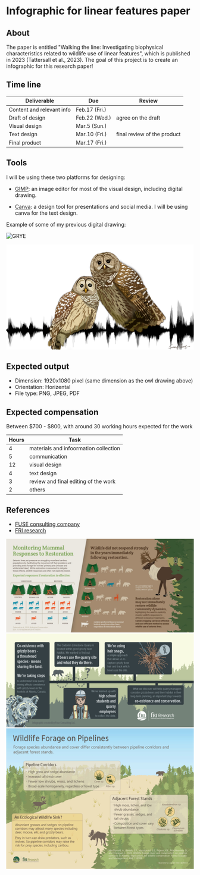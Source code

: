 # Infographic for linear features paper


## About

The paper is entitled "Walking the line: Investigating biophysical characteristics related to wildlife use of linear features", which is published in 2023 (Tattersall et al., 2023). The goal of this project is to create an infographic for this research paper!

## Time line

| Deliverable | Due | Review |
| ----------- | ------------- | ------ |
| Content and relevant info | Feb.17 (Fri.) |  |
| Draft of design | Feb.22 (Wed.) | agree on the draft |
| Visual design | Mar.5 (Sun.) |  |
| Text design | Mar.10 (Fri.) | final review of the product |
| Final product | Mar.17 (Fri.) |  |


## Tools

I will be using these two platforms for designing: 

- [GIMP](https://www.gimp.org/): an image editor for most of the visual design, including digital drawing.

- [Canva](https://www.canva.com/): a design tool for presentations and social media. I will be using canva for the text design. 

Example of some of my previous digital drawing: 

![GRYE](GRYE.png "Greater Yellowlegs by Sunny Tseng")

![BAOW](BAOW_white.png "Barred Owls by Sunny Tseng")


## Expected output

- Dimension: 1920x1080 pixel (same dimension as the owl drawing above)
- Orientation: Horizental
- File type: PNG, JPEG, PDF

## Expected compensation

Between \$700 - \$800, with around 30 working hours expected for the work 

| Hours | Task |
| --- | --- |
| 4 | materials and infoormation collection |
| 5 | communication |
| 12 | visual design |
| 4 | text design |
| 3 | review and final editing of the work |
| 2 | others |



## References

- [FUSE consulting company](https://www.fuseconsulting.ca/infographics)
- [FRI research](https://friresearch.ca/search/?frisearchable_posts%5BhierarchicalMenu%5D%5Btaxonomies_hierarchical.publication_type.lvl0%5D%5B0%5D=Summaries%20and%20Communications&frisearchable_posts%5BhierarchicalMenu%5D%5Btaxonomies_hierarchical.publication_type.lvl0%5D%5B1%5D=Infographics)


![example2](80012658_10221585216765418_504209322096459776_n.JPG)
![example1](GBP_2018_05_QuarryLifeIntro_Infographic.PNG)
![example3](CP_2020_06_pipeline_veg_infographic.jpg)
